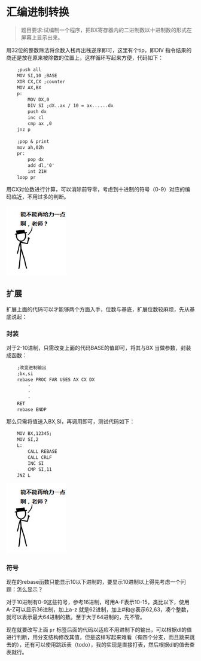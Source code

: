 汇编进制转换
===

> 题目要求:试编制一个程序，把BX寄存器内的二进制数以十进制数的形式在屏幕上显示出来。

用32位的整数除法将余数入栈再出栈逆序即可，这里有个tip，即DIV 指令结果的商还是放在原来被除数的位置上，这样循环写起来方便，代码如下：

```assembly
	;push all
    MOV SI,10 ;BASE
    XOR CX,CX ;counter
    MOV AX,BX
    p:
        MOV DX,0
        DIV SI ;dX..ax / 10 = ax......dx
        push dx
        inc cl
        cmp ax ,0
    jnz p 

    ;pop & print
    mov ah,02h
    pr:
        pop dx
        add dl,'0'
        int 21H
    loop pr
```

用CX对位数进行计算，可以消除前导零，考虑到十进制的符号（0-9）对应的编码临近，不用过多的判断。

![.\image\geili.jpg](.\image\geili.jpg)

扩展
---

扩展上面的代码可以才能够两个方面入手，位数与基底，扩展位数较麻烦，先从基底说起：

### 封装

对于2-10进制，只需改变上面的代码BASE的值即可，将其与BX 当做参数，封装成函数：

```assembly
	;改变进制输出
    ;bx,si
    rebase PROC FAR USES AX CX DX
        ·
        ·
        ·
    RET
    rebase ENDP
```

那么只需将值送入BX,SI，再调用即可，测试代码如下：

```assembly
    MOV BX,12345;
    MOV SI,2
    L:
        CALL REBASE
        CALL CRLF
        INC SI
        CMP SI,11
    JNZ L
```

![.\image\geili.jpg](.\image\geili.jpg)

### 符号

现在的rebase函数只能显示10以下进制的，要显示10进制以上得先考虑一个问题：怎么显示？

对于10进制有0-9这些符号，参考16进制，可用A-F表示10-15，类比以下，使用A-Z可以显示36进制，加上a-z 就是62进制，加上#和@表示62,63，凑个整数，就可以表示最大64进制的数。至于大于64进制的，先不管。

现在就要改写上面 `pr` 标签后面的代码以适应不用进制下的输出，可以根据dl的值进行判断，用分支结构修改其值，但是这样写起来难看（有四个分支，而且跳来跳去的），还有可以使用跳跃表（todo），我的实现是直接打表，然后根据dl的值去查表就行。